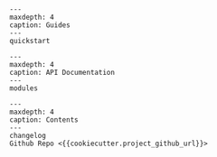 ```{toctree}
---
maxdepth: 4
caption: Guides
---
quickstart
```

```{toctree}
---
maxdepth: 4
caption: API Documentation
---
modules
```


```{toctree}
---
maxdepth: 4
caption: Contents
---
changelog
Github Repo <{{cookiecutter.project_github_url}}>
```

